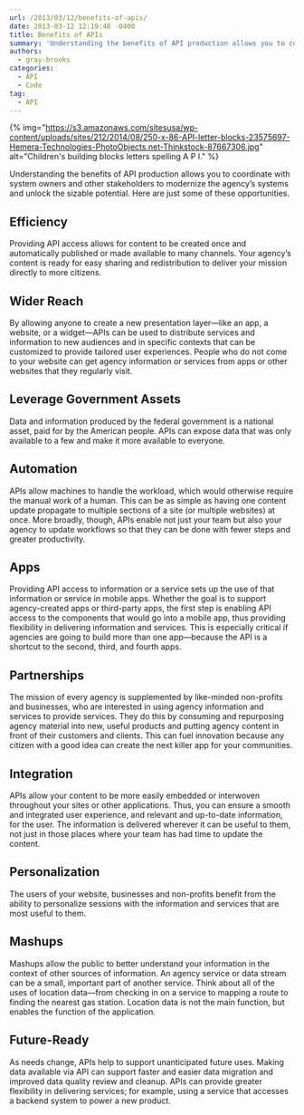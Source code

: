```yaml
---
url: /2013/03/12/benefits-of-apis/
date: 2013-03-12 12:19:48 -0400
title: Benefits of APIs
summary: 'Understanding the benefits of API production allows you to coordinate with system owners and other stakeholders to modernize the agency&rsquo;s systems and unlock the sizable potential. Here are just some of these opportunities. Efficiency Providing API access allows for content to be created once and automatically published or made available to many channels. Your agency&rsquo;s'
authors:
  - gray-brooks
categories:
  - API
  - Code
tag:
  - API
---
```


{% img="https://s3.amazonaws.com/sitesusa/wp-content/uploads/sites/212/2014/08/250-x-86-API-letter-blocks-23575697-Hemera-Technologies-PhotoObjects.net-Thinkstock-87667306.jpg" alt="Children's building blocks letters spelling A P I." %} 

Understanding the benefits of API production allows you to coordinate with system owners and other stakeholders to modernize the agency’s systems and unlock the sizable potential. Here are just some of these opportunities.

## Efficiency

Providing API access allows for content to be created once and automatically published or made available to many channels. Your agency’s content is ready for easy sharing and redistribution to deliver your mission directly to more citizens.

## Wider Reach

By allowing anyone to create a new presentation layer—like an app, a website, or a widget—APIs can be used to distribute services and information to new audiences and in specific contexts that can be customized to provide tailored user experiences. People who do not come to your website can get agency information or services from apps or other websites that they regularly visit.

## Leverage Government Assets

Data and information produced by the federal government is a national asset, paid for by the American people. APIs can expose data that was only available to a few and make it more available to everyone.

## Automation

APIs allow machines to handle the workload, which would otherwise require the manual work of a human. This can be as simple as having one content update propagate to multiple sections of a site (or multiple websites) at once. More broadly, though, APIs enable not just your team but also your agency to update workflows so that they can be done with fewer steps and greater productivity.

## Apps

Providing API access to information or a service sets up the use of that information or service in mobile apps. Whether the goal is to support agency-created apps or third-party apps, the first step is enabling API access to the components that would go into a mobile app, thus providing flexibility in delivering information and services. This is especially critical if agencies are going to build more than one app—because the API is a shortcut to the second, third, and fourth apps.

## Partnerships

The mission of every agency is supplemented by like-minded non-profits and businesses, who are interested in using agency information and services to provide services. They do this by consuming and repurposing agency material into new, useful products and putting agency content in front of their customers and clients. This can fuel innovation because any citizen with a good idea can create the next killer app for your communities.

## Integration

APIs allow your content to be more easily embedded or interwoven throughout your sites or other applications. Thus, you can ensure a smooth and integrated user experience, and relevant and up-to-date information, for the user. The information is delivered wherever it can be useful to them, not just in those places where your team has had time to update the content.

## Personalization

The users of your website, businesses and non-profits benefit from the ability to personalize sessions with the information and services that are most useful to them.

## Mashups

Mashups allow the public to better understand your information in the context of other sources of information. An agency service or data stream can be a small, important part of another service. Think about all of the uses of location data—from checking in on a service to mapping a route to finding the nearest gas station. Location data is not the main function, but enables the function of the application.

## Future-Ready

As needs change, APIs help to support unanticipated future uses. Making data available via API can support faster and easier data migration and improved data quality review and cleanup. APIs can provide greater flexibility in delivering services; for example, using a service that accesses a backend system to power a new product.